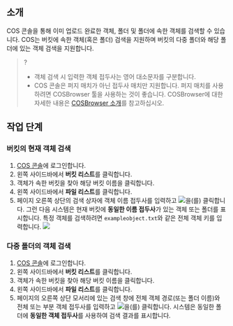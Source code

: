 ## 소개
COS 콘솔을 통해 이미 업로드 완료한 객체, 폴더 및 폴더에 속한 객체를 검색할 수 있습니다. COS는 버킷에 속한 객체(혹은 폴더) 검색을 지원하며 버킷의 다중 폴더와 해당 폴더에 있는 객체 검색을 지원합니다.

>? 
>- 객체 검색 시 입력한 객체 접두사는 영어 대소문자를 구분합니다.
>- COS 콘솔은 퍼지 매치가 아닌 접두사 매치만 지원합니다. 퍼지 매치를 사용하려면 COSBrowser 툴을 사용하는 것이 좋습니다. COSBrowser에 대한 자세한 내용은 [COSBrowser 소개](https://intl.cloud.tencent.com/document/product/436/11366)를 참고하십시오.

## 작업 단계
### 버킷의 현재 객체 검색

1. [COS 콘솔](https://console.cloud.tencent.com/cos5)에 로그인합니다.
2. 왼쪽 사이드바에서 **버킷 리스트**를 클릭합니다.
3. 객체가 속한 버킷을 찾아 해당 버킷 이름을 클릭합니다.
4. 왼쪽 사이드바에서 **파일 리스트**를 클릭합니다.
5. 페이지 오른쪽 상단의 검색 상자에 객체 이름 접두사를 입력하고 ![](https://main.qcloudimg.com/raw/eeaf7547492ba4358671f820cf242ff1.png)을(를) 클릭합니다. 그런 다음 시스템은 현재 버킷에 **동일한 이름 접두사**가 있는 객체 또는 폴더를 표시합니다. 특정 객체를 검색하려면 `exampleobject.txt`와 같은 전체 객체 키를 입력합니다.
![](https://main.qcloudimg.com/raw/9eadf9e5e0244cea5d94b52ca004309e.png)

### 다중 폴더의 객체 검색

1. [COS 콘솔](https://console.cloud.tencent.com/cos5)에 로그인합니다.
2. 왼쪽 사이드바에서 **버킷 리스트**를 클릭합니다.
3. 객체가 속한 버킷을 찾아 해당 버킷 이름을 클릭합니다.
4. 왼쪽 사이드바에서 **파일 리스트**를 클릭합니다.
5. 페이지의 오른쪽 상단 모서리에 있는 검색 창에 전체 객체 경로(또는 폴더 이름)와 전체 또는 부분 객체 접두사를 입력하고 ![](https://main.qcloudimg.com/raw/eeaf7547492ba4358671f820cf242ff1.png)을(를) 클릭합니다. 시스템은 동일한 폴더에 **동일한 객체 접두사**를 사용하여 검색 결과를 표시합니다.

